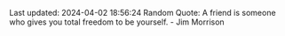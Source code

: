 Last updated: 2024-04-02 18:56:24
Random Quote: A friend is someone who gives you total freedom to be yourself. - Jim Morrison